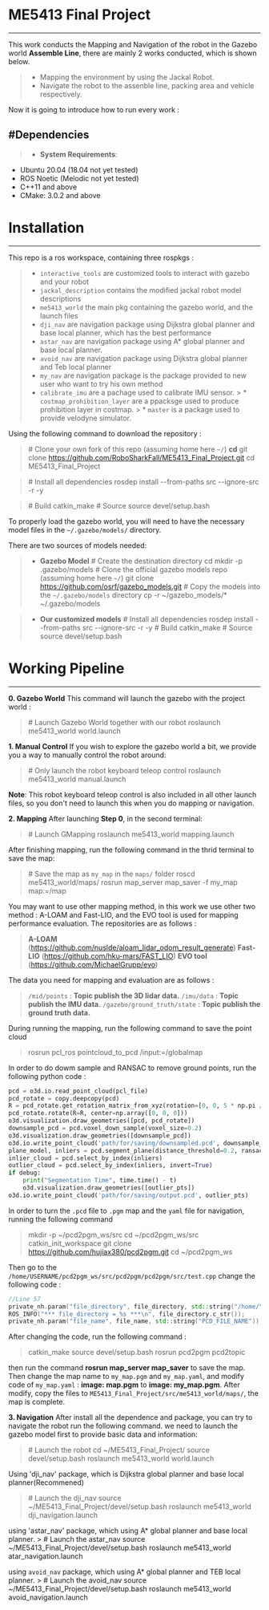 ﻿# ME5413 Final Project

------

This work conducts the Mapping and Navigation of the robot in the Gazebo world **Assemble Line**, there are mainly 2 works conducted, which is shown below.

> * Mapping the environment by using the Jackal Robot.
> * Navigate the robot to the assenble line, packing area and vehicle respectively.

Now it is going to introduce how to run every work :

#Dependencies
------------------------------------------------------------
> * **System Requirements**:
 * Ubuntu 20.04 (18.04 not yet tested)
 * ROS Noetic (Melodic not yet tested)
 * C++11 and above
 * CMake: 3.0.2 and above

# Installation
------------------------------------------------------------
This repo is a ros workspace, containing three rospkgs :
 > * `interactive_tools` are customized tools to interact with gazebo and your robot
 > * `jackal_description` contains the modified jackal robot model descriptions
 > * `me5413_world` the main pkg containing the gazebo world, and the launch files
  > * `dji_nav` are navigation package using Dijkstra global planner and base local planner, which has the best performance
  > * `astar_nav` are navigation package using A* global planner and base local planner.
  > * `avoid_nav` are navigation package using Dijkstra global planner and Teb local planner
  > * `my_nav` are navigation package is the package provided to new user who want to try his own method
  > * `calibrate_imu` are a pachage used to calibrate IMU sensor.
    > * `costmap_prohibition_layer` are a ppacksge used to produce prohibition layer in costmap.
     > * `master` is a package used to provide velodyne simulator.
  
  
 
 Using the following command to download the repository : 
 
 > \# Clone your own fork of this repo (assuming home here `~/`)
   **cd**
   git clone https://github.com/RoboSharkFall/ME5413_Final_Project.git
   cd ME5413_Final_Project

> \# Install all dependencies
rosdep install --from-paths src --ignore-src -r -y

> \# Build
catkin_make
> \# Source 
source devel/setup.bash

To properly load the gazebo world, you will need to have the necessary model files in the `~/.gazebo/models/` directory.

There are two sources of models needed:
> * **Gazebo Model**
\# Create the destination directory
cd
mkdir -p .gazebo/models
\# Clone the official gazebo models repo (assuming home here `~/`)
git clone https://github.com/osrf/gazebo_models.git
\# Copy the models into the `~/.gazebo/models` directory
cp -r ~/gazebo_models/* ~/.gazebo/models

> * **Our customized models**
> \# Install all dependencies
rosdep install --from-paths src --ignore-src -r -y
> \# Build
catkin_make
> \# Source 
source devel/setup.bash

# Working Pipeline
------------------------------------------------------------
**0. Gazebo World**
This command will launch the gazebo with the project world : 
> \# Launch Gazebo World together with our robot
    roslaunch me5413_world world.launch
    
**1. Manual Control**
If you wish to explore the gazebo world a bit, we provide you a way to manually control the robot around:
> \# Only launch the robot keyboard teleop control
  roslaunch me5413_world manual.launch
  
**Note**: This robot keyboard teleop control is also included in all other launch files, so you don't need to launch this when you do mapping or navigation.  

**2. Mapping**
 After launching **Step 0**, in the second terminal:
> \# Launch GMapping
roslaunch me5413_world mapping.launch

After finishing mapping, run the following command in the thrid terminal to save the map:
> \# Save the map as `my_map` in the `maps/` folder
roscd me5413_world/maps/
rosrun map_server map_saver -f my_map map:=/map

You may want to use other mapping method, in this work we use other two method : A-LOAM and Fast-LIO, and the EVO tool is used for mapping performance evaluation. The repositories are as follows :
> **A-LOAM** (https://github.com/nuslde/aloam_lidar_odom_result_generate)
**Fast-LIO** (https://github.com/hku-mars/FAST_LIO)
**EVO tool** (https://github.com/MichaelGrupp/evo)

The data you need for mapping and evaluation are as follows :
> `/mid/points` : **Topic publish the 3D lidar data.**
`/imu/data` : **Topic publish the IMU data.**
`/gazebo/ground_truth/state` : **Topic publish the ground truth data.**

During running the mapping, run the following command to save the point cloud

> rosrun pcl_ros pointcloud_to_pcd /input:=/globalmap

In order to do dowm sample and RANSAC to remove ground points, run the following python code : 

```python
pcd = o3d.io.read_point_cloud(pcl_file)
pcd_rotate = copy.deepcopy(pcd)
R = pcd_rotate.get_rotation_matrix_from_xyz(rotation=[0, 0, 5 * np.pi / 12])
pcd_rotate.rotate(R=R, center=np.array([0, 0, 0]))
o3d.visualization.draw_geometries([pcd, pcd_rotate])
downsample_pcd = pcd.voxel_down_sample(voxel_size=0.2)
o3d.visualization.draw_geometries([downsample_pcd])
o3d.io.write_point_cloud('path/for/saving/downsampled.pcd', downsample_pcd)
plane_model, inliers = pcd.segment_plane(distance_threshold=0.2, ransac_n=3, num_iterations=1000)
inlier_cloud = pcd.select_by_index(inliers)
outlier_cloud = pcd.select_by_index(inliers, invert=True)
if debug:
    print("Segmentation Time", time.time() - t)
    o3d.visualization.draw_geometries([outlier_pts])
o3d.io.write_point_cloud('path/for/saving/output.pcd', outlier_pts)
```

In order to turn the `.pcd` file to `.pgm` map and the `yaml` file for navigation, running the following command
> mkdir -p ~/pcd2pgm_ws/src
cd ~/pcd2pgm_ws/src
catkin_init_workspace
git clone https://github.com/hujiax380/pcd2pgm.git
cd ~/pcd2pgm_ws

Then go to the `/home/USERNAME/pcd2pgm_ws/src/pcd2pgm/pcd2pgm/src/test.cpp` change the following code :
```C++
//Line 57
private_nh.param("file_directory", file_directory, std::string("/home/YOUR_USER_NAME/"));  //name of your device
ROS_INFO("*** file_directory = %s ***\n", file_directory.c_str());
private_nh.param("file_name", file_name, std::string("PCD_FILE_NAME"));  //Your pcd file name
```
After changing the code, run the following command : 
> catkin_make
source devel/setup.bash
rosrun pcd2pgm pcd2topic

then run the command **rosrun map_server map_saver** to save the map. Then change the map name to `my_map.pgm` and `my_map.yaml`, and modify code of `my_map.yaml` : **image: map.pgm** to **image: my_map.pgm**. After modify, copy the files to ``ME5413_Final_Project/src/me5413_world/maps/``, the map is complete.

**3. Navigation**
After install all the dependence and package, you can try to navigate the robot run the following command.
we need to launch the gazebo model first to provide basic data and information:
> \# Launch the robot 
  cd ~/ME5413_Final_Project/
source devel/setup.bash
roslaunch me5413_world world.launch
  
  Using 'dji_nav' package, which is Dijkstra global planner and base local planner(Recommened)
  > \# Launch the dji_nav
  source ~/ME5413_Final_Project/devel/setup.bash
roslaunch me5413_world dji_navigation.launch

  using 'astar_nav' package, which  using A* global planner and base local planner.
    > \# Launch the astar_nav 
source ~/ME5413_Final_Project/devel/setup.bash
roslaunch me5413_world atar_navigation.launch

  using  `avoid_nav` package, which using A* global planner and TEB local planner.
    > \# Launch the avoid_nav 
source ~/ME5413_Final_Project/devel/setup.bash
roslaunch me5413_world avoid_navigation.launch
